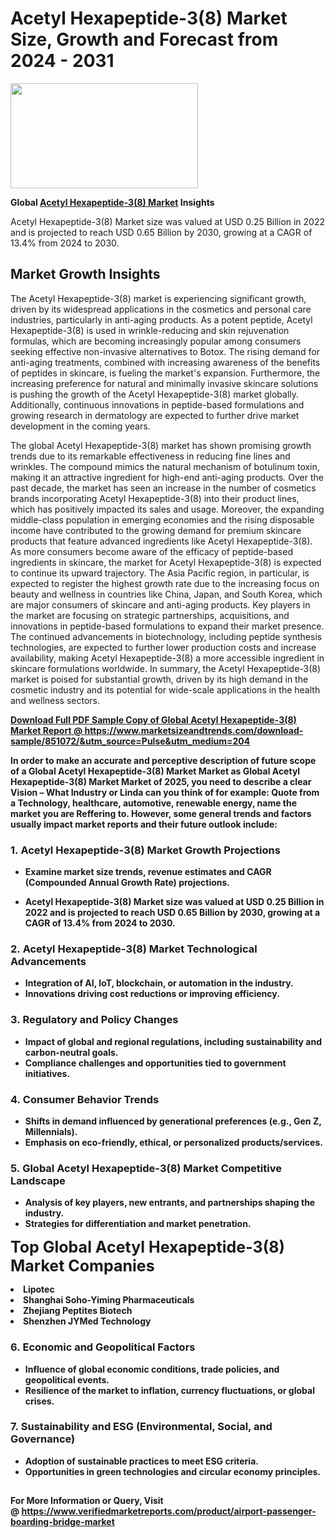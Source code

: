 <H1>Acetyl Hexapeptide-3(8) Market Size, Growth and Forecast from 2024 - 2031</H1><img class="aligncenter size-medium wp-image-584254" src="https://thirdeyenews.in/wp-content/uploads/2024/09/Global-Market-Research-300x168.jpeg" alt="" width="300" height="168" /><p><strong>Global&nbsp;<a href="https://www.marketsizeandtrends.com/download-sample/851072/&amp;utm_source=Pulse&amp;utm_medium=204">Acetyl Hexapeptide-3(8) Market</a> Insights</strong></p><p>Acetyl Hexapeptide-3(8) Market size was valued at USD 0.25 Billion in 2022 and is projected to reach USD 0.65 Billion by 2030, growing at a CAGR of 13.4% from 2024 to 2030.</p><p><h2>Market Growth Insights</h2> <p>The Acetyl Hexapeptide-3(8) market is experiencing significant growth, driven by its widespread applications in the cosmetics and personal care industries, particularly in anti-aging products. As a potent peptide, Acetyl Hexapeptide-3(8) is used in wrinkle-reducing and skin rejuvenation formulas, which are becoming increasingly popular among consumers seeking effective non-invasive alternatives to Botox. The rising demand for anti-aging treatments, combined with increasing awareness of the benefits of peptides in skincare, is fueling the market's expansion. Furthermore, the increasing preference for natural and minimally invasive skincare solutions is pushing the growth of the Acetyl Hexapeptide-3(8) market globally. Additionally, continuous innovations in peptide-based formulations and growing research in dermatology are expected to further drive market development in the coming years.</p> <p><strong><a href="#"></a></strong></p> <p>The global Acetyl Hexapeptide-3(8) market has shown promising growth trends due to its remarkable effectiveness in reducing fine lines and wrinkles. The compound mimics the natural mechanism of botulinum toxin, making it an attractive ingredient for high-end anti-aging products. Over the past decade, the market has seen an increase in the number of cosmetics brands incorporating Acetyl Hexapeptide-3(8) into their product lines, which has positively impacted its sales and usage. Moreover, the expanding middle-class population in emerging economies and the rising disposable income have contributed to the growing demand for premium skincare products that feature advanced ingredients like Acetyl Hexapeptide-3(8). As more consumers become aware of the efficacy of peptide-based ingredients in skincare, the market for Acetyl Hexapeptide-3(8) is expected to continue its upward trajectory. The Asia Pacific region, in particular, is expected to register the highest growth rate due to the increasing focus on beauty and wellness in countries like China, Japan, and South Korea, which are major consumers of skincare and anti-aging products. Key players in the market are focusing on strategic partnerships, acquisitions, and innovations in peptide-based formulations to expand their market presence. The continued advancements in biotechnology, including peptide synthesis technologies, are expected to further lower production costs and increase availability, making Acetyl Hexapeptide-3(8) a more accessible ingredient in skincare formulations worldwide. In summary, the Acetyl Hexapeptide-3(8) market is poised for substantial growth, driven by its high demand in the cosmetic industry and its potential for wide-scale applications in the health and wellness sectors.</p> <p><strong><a href="#"></p><p><span class=""><strong>Download Full PDF Sample Copy of Global Acetyl Hexapeptide-3(8) Market Report</strong> @ <a href="https://www.marketsizeandtrends.com/download-sample/851072/&amp;utm_source=Pulse&amp;utm_medium=204" target="_blank">https://www.marketsizeandtrends.com/download-sample/851072/&amp;utm_source=Pulse&amp;utm_medium=204</a></span></p><p>In order to make an accurate and perceptive description of future scope of a Global&nbsp;Acetyl Hexapeptide-3(8) Market Market as Global&nbsp;Acetyl Hexapeptide-3(8) Market Market of 2025, you need to describe a clear Vision &ndash; What Industry or Linda can you think of for example: Quote from a Technology, healthcare, automotive, renewable energy, name the market you are Reffering to. However, some general trends and factors usually impact market reports and their future outlook include:</p><h3>1.&nbsp;<strong>Acetyl Hexapeptide-3(8) Market Growth Projections</strong></h3><ul><li>Examine market size trends, revenue estimates and CAGR (Compounded Annual Growth Rate) projections.</li><li><p>Acetyl Hexapeptide-3(8) Market size was valued at USD 0.25 Billion in 2022 and is projected to reach USD 0.65 Billion by 2030, growing at a CAGR of 13.4% from 2024 to 2030.</p></li></ul><h3>2.&nbsp;<strong>Acetyl Hexapeptide-3(8) Market Technological Advancements</strong></h3><ul><li>Integration of AI, IoT, blockchain, or automation in the industry.</li><li>Innovations driving cost reductions or improving efficiency.</li></ul><h3>3.&nbsp;<strong>Regulatory and Policy Changes</strong></h3><ul><li>Impact of global and regional regulations, including sustainability and carbon-neutral goals.</li><li>Compliance challenges and opportunities tied to government initiatives.</li></ul><h3>4.&nbsp;<strong>Consumer Behavior Trends</strong></h3><ul><li>Shifts in demand influenced by generational preferences (e.g., Gen Z, Millennials).</li><li>Emphasis on eco-friendly, ethical, or personalized products/services.</li></ul><h3>5.&nbsp;<strong>Global Acetyl Hexapeptide-3(8) Market Competitive Landscape</strong></h3><ul><li>Analysis of key players, new entrants, and partnerships shaping the industry.</li><li>Strategies for differentiation and market penetration.</li></ul><p data-pm-slice="1 1 []"><span style="color: inherit; font-family: inherit; font-size: 25px;">Top Global Acetyl Hexapeptide-3(8) Market Companies</span></p><div class="" data-test-id=""><p><li>Lipotec</li><li> Shanghai Soho-Yiming Pharmaceuticals</li><li> Zhejiang Peptites Biotech</li><li> Shenzhen JYMed Technology</li></p></div><h3>6.&nbsp;<strong>Economic and Geopolitical Factors</strong></h3><ul><li>Influence of global economic conditions, trade policies, and geopolitical events.</li><li>Resilience of the market to inflation, currency fluctuations, or global crises.</li></ul><h3>7.&nbsp;<strong>Sustainability and ESG (Environmental, Social, and Governance)</strong></h3><ul><li>Adoption of sustainable practices to meet ESG criteria.</li><li>Opportunities in green technologies and circular economy principles.</li></ul><h2><strong style="font-size: 14px;">For More Information or Query, Visit @&nbsp;</strong><a style="background-color: #ffffff; font-size: 14px;" href="https://www.marketsizeandtrends.com/report/acetyl-hexapeptide-3-8-market/" target="_blank">https://www.verifiedmarketreports.com/product/airport-passenger-boarding-bridge-market</a></h2>
